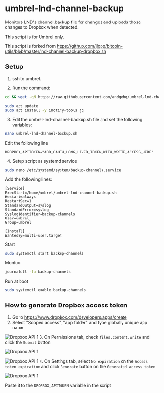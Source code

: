 # umbrel-lnd-channel-backup
Monitors LND's channel.backup file for changes and uploads those changes to Dropbox when detected.

This script is for Umbrel only.


This script is forked from https://github.com/jlopp/bitcoin-utils/blob/master/lnd-channel-backup-dropbox.sh

## Setup

1. ssh to umbrel.

2. Run the command:

```sh
cd && wget -qN https://raw.githubusercontent.com/andgohq/umbrel-lnd-channel-backup/main/umbrel-lnd-channel-backup.sh && chmod +x umbrel-lnd-channel-backup.sh

sudo apt update
sudo apt install -y inotify-tools jq
```

3. Edit the umbrel-lnd-channel-backup.sh file and set the following variables:

```sh
nano umbrel-lnd-channel-backup.sh
```

Edit the following line

```plain
DROPBOX_APITOKEN="ADD_OAUTH_LONG_LIVED_TOKEN_WITH_WRITE_ACCESS_HERE"
```

4. Setup script as systemd service

```sh
sudo nano /etc/systemd/system/backup-channels.service
```

Add the following lines:
```
[Service]
ExecStart=/home/umbrel/umbrel-lnd-channel-backup.sh
Restart=always
RestartSec=1
StandardOutput=syslog
StandardError=syslog
SyslogIdentifier=backup-channels
User=umbrel
Group=umbrel

[Install]
WantedBy=multi-user.target
```


Start

```sh
sudo systemctl start backup-channels
```

Monitor

```sh
journalctl -fu backup-channels
```

Run at boot

```sh
sudo systemctl enable backup-channels
```

## How to generate Dropbox access token

1. Go to https://www.dropbox.com/developers/apps/create
2. Select "Scoped access", "app folder" and type globally unique app name

![Dropbox API 1](https://raw.githubusercontent.com/andgohq/umbrel-lnd-channel-backup/main/images/dropbox-1.png)
3. On Permissions tab, check `files.content.write` and click the `Submit` button

![Dropbox API 1](https://raw.githubusercontent.com/andgohq/umbrel-lnd-channel-backup/main/images/dropbox-2.png)

![Dropbox API 1](https://raw.githubusercontent.com/andgohq/umbrel-lnd-channel-backup/main/images/dropbox-3.png)
4. On Settings tab, select `No expiration` on the `Access token expiration` and click `Generate` button on the `Generated access token`

![Dropbox API 1](https://raw.githubusercontent.com/andgohq/umbrel-lnd-channel-backup/main/images/dropbox-4.png)

Paste it to the `DROPBOX_APITOKEN` variable in the script
